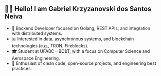 ## 👨‍💻 Hello! I am Gabriel Krzyzanovski dos Santos Neiva

- 🔧 Backend Developer focused on Golang, REST APIs, and integration with distributed systems.
- 📊 Interested in data, asynchronous systems, and blockchain technologies (e.g., TRON, Fireblocks).
- 🎓 Student at UFABC – BC&T, with a focus on Computer Science and Aerospace Engineering.
- 🚀 Enthusiast of clean code, open-source projects, and engineering best practices.

##
